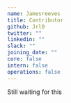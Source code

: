 ```yaml
---
name: Jamesreeves
title: Contributor
github: Jrl0
twitter: ""
linkedin: ""
slack: ""
joining_date: ""
core: false
intern: false
operations: false
---
```


Still waiting for this

